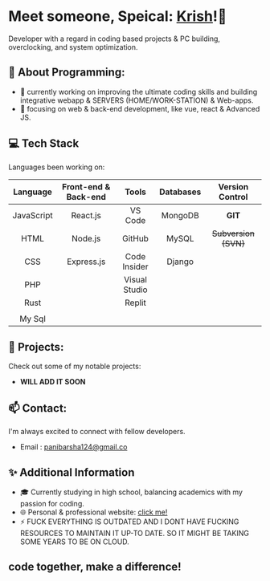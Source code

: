 # Meet someone, Speical: [Krish](https://me.chhris.repl.co)!👋

Developer with a regard in coding based projects & PC building, overclocking, and system optimization.


## 🌟 About Programming: 

- 🔭 currently working on improving the ultimate coding skills and building integrative webapp & SERVERS (HOME/WORK-STATION) & Web-apps.
- 🌱 focusing on web & back-end development, like vue, react & Advanced JS.
     

## 💻 Tech Stack

Languages been working on:

| Language     | Front-end & Back-end |      Tools      |   Databases   |  Version Control  | 
|:------------:|:--------------------:|:---------------:|:-------------:|:-----------------:|
| JavaScript   | React.js             |   VS Code       |    MongoDB    |  **GIT**              |
| HTML         |  Node.js             |   GitHub        |    MySQL      |  ~~Subversion (SVN)~~                 |
| CSS          |  Express.js          |   Code Insider  |    Django     |                  | 
| PHP          |                      |   Visual Studio |               |                   |      
| Rust  |                      |   Replit        |               |                   |  
|                              | | | | |
|        My Sql     | | | | |

## 🚀 Projects:

Check out some of my notable projects:

- **WILL ADD IT SOON**

## 📫 Contact:

I'm always excited to connect with fellow developers.

- Email : [panibarsha124@gmail.co](mailto:panibarsha124@gmail.com)


## ✨ Additional Information

- 🎓 Currently studying in high school, balancing academics with my passion for coding.
- 🌐 Personal & professional website: [click me!](https://me.chhris.repl.co) 
- ⚡ FUCK EVERYTHING IS OUTDATED AND I DONT HAVE FUCKING RESOURCES TO MAINTAIN IT UP-TO DATE. SO IT MIGHT BE TAKING SOME YEARS TO BE ON CLOUD.

## code together, make a difference! 
